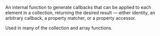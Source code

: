 An internal function to generate callbacks that can be applied to each element in a collection, returning the desired result — either identity, an arbitrary callback, a property matcher, or a property accessor. 

Used in many of the collection and array functions.
